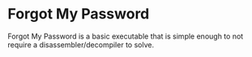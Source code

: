 # Forgot My Password

Forgot My Password is a basic executable that is simple enough to not require a disassembler/decompiler to solve.